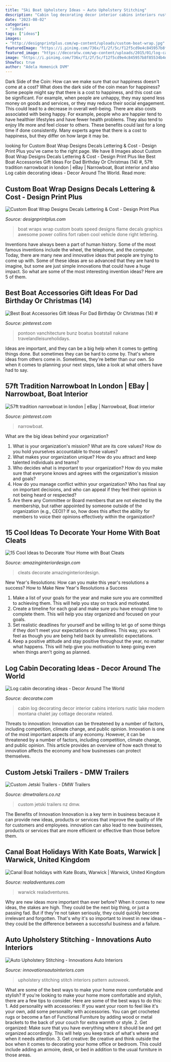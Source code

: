 ```yaml
---
title: "Ski Boat Upholstery Ideas ~ Auto Upholstery Stitching"
description: "Cabin log decorating decor interior cabins interiors rustic lake modern montana chalet jay cottage decoratw related"
date: "2023-08-02"
categories:
- "ideas"
tags: ["ideas"]
images:
- "http://designprintplus.com/wp-content/uploads/custom-boat-wrap.jpg"
featuredImage: "https://i.pinimg.com/736x/f1/2f/5c/f12f5cd9e4c845957b8f85534b4d852b.jpg"
featured_image: "https://decoratw.com/wp-content/uploads/2015/01/log-cabin-decorating-ideas-1.jpg"
image: "https://i.pinimg.com/736x/f1/2f/5c/f12f5cd9e4c845957b8f85534b4d852b.jpg"
ShowToc: true
author: "Adela Homenick DVM"
---
```



Dark Side of the Coin: How can we make sure that our happiness doesn't come at a cost?
What does the dark side of the coin mean for happiness?
Some people might say that there is a cost to happiness, and this cost can be significant. For example, when people are unhappy, they may spend less money on goods and services, or they may reduce their social engagement. This could lead to a decrease in overall well-being.
There are also costs associated with being happy. For example, people who are happier tend to have healthier lifestyles and have fewer health problems. They also tend to enjoy life more and feel closer to others. These benefits could last for a long time if done consistently.
Many experts agree that there is a cost to happiness, but they differ on how large it may be.

	

		
looking for Custom Boat Wrap Designs Decals Lettering &amp; Cost - Design Print Plus you've came to the right page. We have 8 Images about Custom Boat Wrap Designs Decals Lettering &amp; Cost - Design Print Plus like Best Boat Accessories Gift Ideas For Dad Birthday Or Christmas (14) #, 57ft tradition narrowboat in london | eBay | Narrowboat, Boat interior and also Log cabin decorating ideas - Decor Around The World. Read more:
		
    
## Custom Boat Wrap Designs Decals Lettering &amp; Cost - Design Print Plus

<img loading=lazy src="http://designprintplus.com/wp-content/uploads/custom-boat-wrap.jpg" onerror="this.onerror=null;this.src='https://tse2.mm.bing.net/th?id=OIP.X9LeD1511xnAjuV7FhLuxwHaE6&amp;pid=15.1';" alt="Custom Boat Wrap Designs Decals Lettering &amp; Cost - Design Print Plus">

_Source: designprintplus.com_

>boat wraps wrap custom boats speed designs flame decals graphics awesome power collins fort raben cool vehicle done right lettering. 

	

Inventions have always been a part of human history. Some of the most famous inventions include the wheel, the telephone, and the computer. Today, there are many new and innovative ideas that people are trying to come up with. Some of these ideas are so advanced that they are hard to imagine, but some are just simple innovations that could have a huge impact. So what are some of the most interesting invention ideas? Here are 5 of them.

    
## Best Boat Accessories Gift Ideas For Dad Birthday Or Christmas (14) #

<img loading=lazy src="https://i.pinimg.com/736x/f1/2f/5c/f12f5cd9e4c845957b8f85534b4d852b.jpg" onerror="this.onerror=null;this.src='https://tse3.mm.bing.net/th?id=OIP.aWY8oBeW-bX4N14tbs2xSAHaFC&amp;pid=15.1';" alt="Best Boat Accessories Gift Ideas For Dad Birthday Or Christmas (14) #">

_Source: pinterest.com_

>pontoon vanchitecture bunz boatus boatstall nakane travelandleisureholidays. 

	

Ideas are important, and they can be a big help when it comes to getting things done. But sometimes they can be hard to come by. That's where ideas from others come in. Sometimes, they're better than our own. So when it comes to planning your next steps, take a look at what others have had to say.

    
## 57ft Tradition Narrowboat In London | EBay | Narrowboat, Boat Interior

<img loading=lazy src="https://i.pinimg.com/736x/48/b3/9a/48b39a63f75885f58e80ce64663eb8d5--boat-interior-interior-ideas.jpg" onerror="this.onerror=null;this.src='https://tse4.mm.bing.net/th?id=OIP.DLTy7x3b8dMZXzIpuE-4wQHaIo&amp;pid=15.1';" alt="57ft tradition narrowboat in london | eBay | Narrowboat, Boat interior">

_Source: pinterest.com_

>narrowboat. 

	

What are the big ideas behind your organization?
1. What is your organization's mission? What are its core values? How do you hold yourselves accountable to those values?
2. What makes your organization unique? How do you attract and keep talented individuals and teams?
3. Who decides what is important to your organization? How do you make sure that everyone knows and agrees with the organization's mission and goals?
4. How do you manage conflict within your organization? Who has final say on important decisions, and who can appeal if they feel their opinion is not being heard or respected?
5. Are there any Committee or Board members that are not elected by the membership, but rather appointed by someone outside of the organization (e.g., CEO)? If so, how does this affect the ability for members to voice their opinions effectively within the organization?

    
## 15 Cool Ideas To Decorate Your Home With Boat Cleats

<img loading=lazy src="http://www.amazinginteriordesign.com/wp-content/uploads/2016/12/15-cool-ideas-to-decorate-your-home-with-boat-cleats-5-502x1024.jpg" onerror="this.onerror=null;this.src='https://tse3.mm.bing.net/th?id=OIP.we-UVuA_uyvshcdXfJpiQAHaPG&amp;pid=15.1';" alt="15 Cool Ideas to Decorate Your Home with Boat Cleats">

_Source: amazinginteriordesign.com_

>cleats decorate amazinginteriordesign. 

	

New Year's Resolutions: How can you make this year's resolutions a success?
How to Make New Year's Resolutions a Success
1. Make a list of your goals for the year and make sure you are committed to achieving them. This will help you stay on track and motivated.
2. Create a timeline for each goal and make sure you have enough time to complete them. This will help you stay organized and focused on your goals.
3. Set realistic deadlines for yourself and be willing to let go of some things if they don't meet your expectations or deadlines. This way, you won't feel as though you are being held back by unrealistic expectations.
4. Keep a positive attitude and stay positive throughout the year, no matter what happens. This will help give you motivation to keep going even when things aren't going as planned.

    
## Log Cabin Decorating Ideas - Decor Around The World

<img loading=lazy src="https://decoratw.com/wp-content/uploads/2015/01/log-cabin-decorating-ideas-1.jpg" onerror="this.onerror=null;this.src='https://tse1.mm.bing.net/th?id=OIP.4PVcpezgKIWfRz7YFhcYrAHaLH&amp;pid=15.1';" alt="Log cabin decorating ideas - Decor Around The World">

_Source: decoratw.com_

>cabin log decorating decor interior cabins interiors rustic lake modern montana chalet jay cottage decoratw related. 

	

Threats to innovation: Innovation can be threatened by a number of factors, including competition, climate change, and public opinion.
Innovation is one of the most important aspects of any economy. However, it can be threatened by a number of factors, including competition, climate change, and public opinion. This article provides an overview of how each threat to innovation affects the economy and how businesses can protect themselves.

    
## Custom Jetski Trailers - DMW Trailers

<img loading=lazy src="http://www.dmwtrailers.co.nz/uploads/images/Gallery/custom-jetski/DSC02873.JPG" onerror="this.onerror=null;this.src='https://tse2.mm.bing.net/th?id=OIP.EDlh_h1zopMp20oOSq9P9wHaFj&amp;pid=15.1';" alt="Custom Jetski Trailers - DMW Trailers">

_Source: dmwtrailers.co.nz_

>custom jetski trailers nz dmw. 

	

The Benefits of Innovation
Innovation is a key term in business because it can provide new ideas, products or services that improve the quality of life for customers and employees. innovation can also lead to new businesses, products or services that are more efficient or effective than those before them.

    
## Canal Boat Holidays With Kate Boats, Warwick | Warwick, United Kingdom

<img loading=lazy src="https://www.realadventures.com/listingimages/1242/1242055/l_1242055a_1024.jpg" onerror="this.onerror=null;this.src='https://tse2.mm.bing.net/th?id=OIP.qd9HO5SW9X3A9Jfez2xCHQHaE9&amp;pid=15.1';" alt="Canal Boat holidays with Kate Boats, Warwick | Warwick, United Kingdom">

_Source: realadventures.com_

>warwick realadventures. 

	

Why are new ideas more important than ever before?
When it comes to new ideas, the stakes are high. They could be the next big thing, or just a passing fad. But if they're not taken seriously, they could quickly become irrelevant and forgotten. That's why it's so important to invest in new ideas – they could be the difference between a successful business and a failure.

    
## Auto Upholstery Stitching - Innovations Auto Interiors

<img loading=lazy src="http://innovationsautointeriors.com/wp-content/uploads/2013/09/stitch-pattern.jpg" onerror="this.onerror=null;this.src='https://tse4.mm.bing.net/th?id=OIP.a-3zMexTEqqdX9Yuwo-gVQHaEc&amp;pid=15.1';" alt="Auto Upholstery Stitching - Innovations Auto Interiors">

_Source: innovationsautointeriors.com_

>upholstery stitching stitch interiors pattern autoweek. 

	

What are some of the best ways to make your home more comfortable and stylish?
If you're looking to make your home more comfortable and stylish, there are a few tips to consider. Here are some of the best ways to do this: 1. Add personality with accessories: If you want your room to feel like it's your own, add some personality with accessories. You can get crocheted rugs or become a fan of Functional Furniture by adding wood or metal brackets to the back of your couch for extra warmth or style. 2. Get organized: Make sure that you have everything where it should be and get organized accordingly. This will help you keep track of what's where and when it needs attention. 3. Get creative: Be creative and think outside the box when it comes to decorating your home office or bedroom. This could include adding an armoire, desk, or bed in addition to the usual furniture in those areas. 
